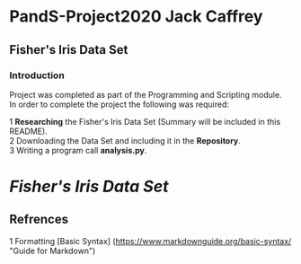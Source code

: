 PandS-Project2020
Jack Caffrey
=================

Fisher's Iris Data Set
----------------------

### Introduction 

Project was completed as part of the Programming and Scripting module. <br>
In order to complete the project the following was required:

1 **Researching** the Fisher's Iris Data Set (Summary will be included in this README).<br>
2 Downloading the Data Set and including it in the **Repository**.<br>
3 Writing a program call **analysis.py**.<br>

***Fisher's Iris Data Set***
============================











Refrences 
---------
1 Formatting [Basic Syntax] (https://www.markdownguide.org/basic-syntax/ "Guide for Markdown")

 
